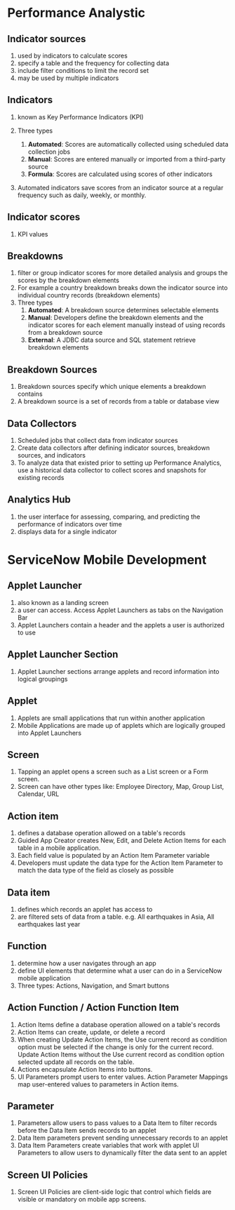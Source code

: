 # Performance Analystic

## Indicator sources   
  1. used by indicators to calculate scores
  2. specify a table and the frequency for collecting data
  3. include filter conditions to limit the record set
  4. may be used by multiple indicators

## Indicators
  1. known as Key Performance Indicators (KPI)
  2. Three types
     1. **Automated**: Scores are automatically collected using scheduled data collection jobs
     2. **Manual**: Scores are entered manually or imported from a third-party source
     3. **Formula**: Scores are calculated using scores of other indicators

  3. Automated indicators save scores from an indicator source at a regular frequency such as daily, weekly, or monthly.

## Indicator scores 
  1. KPI values

## Breakdowns
  1. filter or group indicator scores for more detailed analysis and groups the scores by the breakdown elements
  2. For example a country breakdown breaks down the indicator source into individual country records (breakdown elements)
  3. Three types
     1. **Automated**: A breakdown source determines selectable elements
     2. **Manual**: Developers define the breakdown elements and the indicator scores for each element manually instead of using records from a breakdown source
     3. **External**: A JDBC data source and SQL statement retrieve breakdown elements

## Breakdown Sources
  1. Breakdown sources specify which unique elements a breakdown contains
  2. A breakdown source is a set of records from a table or database view

## Data Collectors
  1. Scheduled jobs that collect data from indicator sources
  2. Create data collectors after defining indicator sources, breakdown sources, and indicators
  3. To analyze data that existed prior to setting up Performance Analytics, use a historical data collector to collect scores and snapshots for existing records


## Analytics Hub 
  1. the user interface for assessing, comparing, and predicting the performance of indicators over time
  2. displays data for a single indicator



# ServiceNow Mobile Development
## Applet Launcher
  1. also known as a landing screen
  2. a user can access. Access Applet Launchers as tabs on the Navigation Bar
  3. Applet Launchers contain a header and the applets a user is authorized to use

## Applet Launcher Section
  1. Applet Launcher sections arrange applets and record information into logical groupings


## Applet
  1. Applets are small applications that run within another application
  2. Mobile Applications are made up of applets which are logically grouped into Applet Launchers

## Screen
  1. Tapping an applet opens a screen such as a List screen or a Form screen.
  2. Screen can have other types like: Employee Directory, Map, Group List, Calendar, URL

## Action item
  1. defines a database operation allowed on a table's records
  2. Guided App Creator creates New, Edit, and Delete Action Items for each table in a mobile application.
  3. Each field value is populated by an Action Item Parameter variable
  4. Developers must update the data type for the Action Item Parameter to match the data type of the field as closely as possible

## Data item
  1. defines which records an applet has access to
  2. are filtered sets of data from a table. e.g. All earthquakes in Asia, All earthquakes last year

## Function
  1. determine how a user navigates through an app
  2. define UI elements that determine what a user can do in a ServiceNow mobile application
  3. Three types: Actions, Navigation, and Smart buttons

## Action Function / Action Function Item
  1. Action Items define a database operation allowed on a table's records
  2. Action Items can create, update, or delete a record
  3. When creating Update Action Items, the Use current record as condition option must be selected if the change is only for the current record. Update Action Items without the Use current record as condition option selected update all records on the table.
  4. Actions encapsulate Action Items into buttons.
  5. UI Parameters prompt users to enter values. Action Parameter Mappings map user-entered values to parameters in Action items.


## Parameter
  1. Parameters allow users to pass values to a Data Item to filter records before the Data Item sends records to an applet
  2. Data Item parameters prevent sending unnecessary records to an applet
  3. Data Item Parameters create variables that work with applet UI Parameters to allow users to dynamically filter the data sent to an applet


## Screen UI Policies
  1. Screen UI Policies are client-side logic that control which fields are visible or mandatory on mobile app screens.
